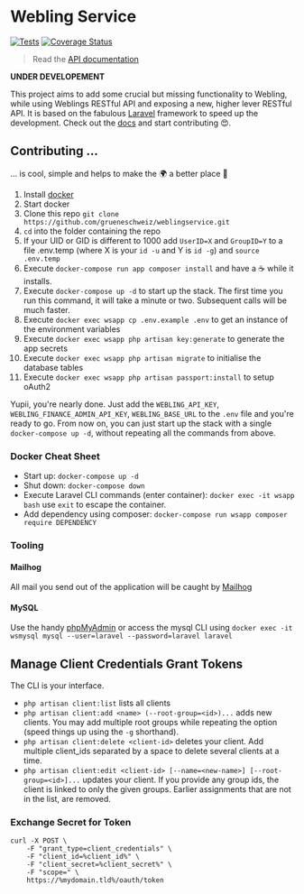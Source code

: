 # Webling Service

[![Tests](https://github.com/grueneschweiz/weblingservice/actions/workflows/tests.yml/badge.svg)](https://github.com/grueneschweiz/weblingservice/actions/workflows/tests.yml)
[![Coverage Status](https://coveralls.io/repos/github/grueneschweiz/weblingservice/badge.svg)](https://coveralls.io/github/grueneschweiz/weblingservice)

> Read the [API documentation](docs/API.md)

**UNDER DEVELOPEMENT**

This project aims to add some crucial but missing functionality to Webling,
while using Weblings RESTful API and exposing a new, higher lever RESTful
API. It is based on the fabulous [Laravel](https://laravel.com/) framework
to speed up the development. Check out the [docs](https://laravel.com/docs/9.x)
and start contributing 😍.

## Contributing ...

... is cool, simple and helps to make the 🌍 a better place 🤩

1. Install [docker](https://store.docker.com/search?offering=community&type=edition)
1. Start docker
1. Clone this repo `git clone https://github.com/grueneschweiz/weblingservice.git`
1. `cd` into the folder containing the repo
1. If your UID or GID is different to 1000 add `UserID=X` and `GroupID=Y` to a file .env.temp 
   (where X is your `id -u` and Y is `id -g`) and `source .env.temp`
1. Execute `docker-compose run app composer install` and have a ☕️ while it installs.
1. Execute `docker-compose up -d` to start up the stack. The first time you run
   this command, it will take a minute or two. Subsequent calls will be much faster.
1. Execute `docker exec wsapp cp .env.example .env` to get an instance of the environment variables
1. Execute `docker exec wsapp php artisan key:generate` to generate the app secrets
1. Execute `docker exec wsapp php artisan migrate` to initialise the database tables
1. Execute `docker exec wsapp php artisan passport:install` to setup oAuth2

Yupii, you're nearly done. Just add the `WEBLING_API_KEY`, `WEBLING_FINANCE_ADMIN_API_KEY`, `WEBLING_BASE_URL`
to the `.env` file and you're ready to go. From now on, you can just start up the
stack with a single `docker-compose up -d`, without repeating all the commands
from above.

### Docker Cheat Sheet

- Start up: `docker-compose up -d`
- Shut down: `docker-compose down`
- Execute Laravel CLI commands (enter container): `docker exec -it wsapp bash` use `exit` to escape the
  container.
- Add dependency using composer: `docker-compose run wsapp composer require DEPENDENCY`

### Tooling

#### Mailhog

All mail you send out of the application will be caught by [Mailhog](http://localhost:8020)

#### MySQL

Use the handy [phpMyAdmin](http://localhost:8010) or access the mysql CLI using
`docker exec -it wsmysql mysql --user=laravel --password=laravel laravel`

## Manage Client Credentials Grant Tokens

The CLI is your interface.

- `php artisan client:list` lists all clients
- `php artisan client:add <name> (--root-group=<id>)...` adds new clients.
  You may add multiple root groups while repeating the option (speed things up using
  the `-g` shorthand).
- `php artisan client:delete <client-id>` deletes your client. Add multiple
  client_ids separated by a space to delete several clients at a time.
- `php artisan client:edit <client-id> [--name=<new-name>] [--root-group=<id>]...`
  updates your client. If you provide any group ids, the client is linked to only
  the given groups. Earlier assignments that are not in the list, are removed.

### Exchange Secret for Token

```
curl -X POST \
	-F "grant_type=client_credentials" \
	-F "client_id=%client_id%" \
	-F "client_secret=%client_secret%" \
	-F "scope=" \
	https://%mydomain.tld%/oauth/token
```
